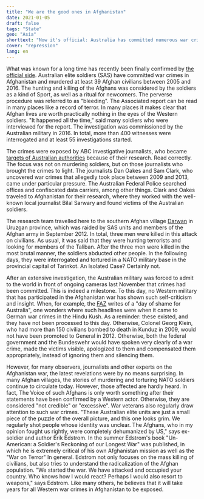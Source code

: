 ```yaml
---
title: "We are the good ones in Afghanistan"
date: 2021-01-05
draft: false
tags: "State"
geo: "Asia"
shorttext: "Now it's official: Australia has committed numerous war crimes in Afghanistan. Sanctions and legal consequences? Nothing!"
cover: "repression"
lang: en
---
```


What was known for a long time has recently been finally confirmed by [the official side](https://www.theage.com.au/national/killings-of-afghans-happened-all-the-time-20201115-p56erx.html "Killings of Afghans 'happened all the time'"). Australian elite soldiers (SAS) have committed war crimes in Afghanistan and murdered at least 39 Afghan civilians between 2005 and 2016. The hunting and killing of the Afghans was considered by the soldiers as a kind of Sport, as well as a ritual for newcomers. The perverse procedure was referred to as "bleeding". The Associated report can be read in many places like a record of terror. In many places it makes clear that Afghan lives are worth practically nothing in the eyes of the Western soldiers. "It happened all the time," said many soldiers who were interviewed for the report. The investigation was commissioned by the Australian military in 2016. In total, more than 400 witnesses were interrogated and at least 55 investigations started.

The crimes were exposed by ABC investigative journalists, who became [targets of Australian authorities](https://www.abc.net.au/news/2019-07-15/abc-raids-australian-federal-police-press-freedom/11309810 "AFP raid on ABC reveals investigative journalism being put in same category as criminality") because of their research. Read correctly. The focus was not on murdering soldiers, but on those journalists who brought the crimes to light. The journalists Dan Oakes and Sam Clark, who uncovered war crimes that allegedly took place between 2009 and 2013, came under particular pressure. The Australian Federal Police searched offices and confiscated data carriers, among other things. Clark and Oakes traveled to Afghanistan for their research, where they worked with the well-known local journalist Bilal Sarwary and found victims of the Australian soldiers.

The research team travelled here to the southern Afghan village [Darwan](https://www.abc.net.au/news/2018-06-10/death-in-darwan/9813304?nw=0 "Death in Darwan") in Uruzgan province, which was raided by SAS units and members of the Afghan army in September 2012. In total, three men were killed in this attack on civilians. As usual, it was said that they were hunting terrorists and looking for members of the Taliban. After the three men were killed in the most brutal manner, the soldiers abducted other people. In the following days, they were interrogated and tortured in a NATO military base in the provincial capital of Tarinkot. An Isolated Case? Certainly not.

After an extensive investigation, the Australian military was forced to admit to the world in front of ongoing cameras last November that crimes had been committed. This is indeed a milestone. To this day, no Western military that has participated in the Afghanistan war has shown such self-criticism and insight. When, for example, the [FAZ](https://www.faz.net/aktuell/politik/ausland/kriegsverbrechen-australischer-soldaten-in-afghanistan-aufgedeckt-17060138.html "Ein Tag der Schande für Australien") writes of a "day of shame for Australia", one wonders where such headlines were when it came to German war crimes in the Hindu Kush. As a reminder: these existed, and they have not been processed to this day. Otherwise, Colonel Georg Klein, who had more than 150 civilians bombed to death in Kunduz in 2009, would not have been promoted to General in 2012. Otherwise, both the federal government and the Bundeswehr would have spoken very clearly of a war crime, made the victims visible, apologized to them and compensated them appropriately, instead of ignoring them and silencing them.

However, for many observers, journalists and other experts on the Afghanistan war, the latest revelations were by no means surprising. In many Afghan villages, the stories of murdering and torturing NATO soldiers continue to circulate today. However, those affected are hardly heard. In fact, The Voice of such Afghans is only worth something after their statements have been confirmed by a Western actor. Otherwise, they are considered "not credible" or "excessive". War veterans also regularly draw attention to such war crimes. "These Australian elite units are just a small piece of the puzzle of the overall picture, and this one looks grim. We regularly shot people whose identity was unclear. The Afghans, who in my opinion fought us rightly, were completely dehumanized by US," says ex-soldier and author Erik Edstrom. In the summer Edstrom's book "Un-American: a Soldier's Reckoning of our Longest War" was published, in which he is extremely critical of his own Afghanistan mission as well as the "War on Terror" In general. Edstrom not only focuses on the mass killing of civilians, but also tries to understand the radicalization of the Afghan population. "We started the war. We have attacked and occupied your country. Who knows how I would react? Perhaps I would also resort to weapons," says Edstrom. Like many others, he believes that it will take years for all Western war crimes in Afghanistan to be exposed.
